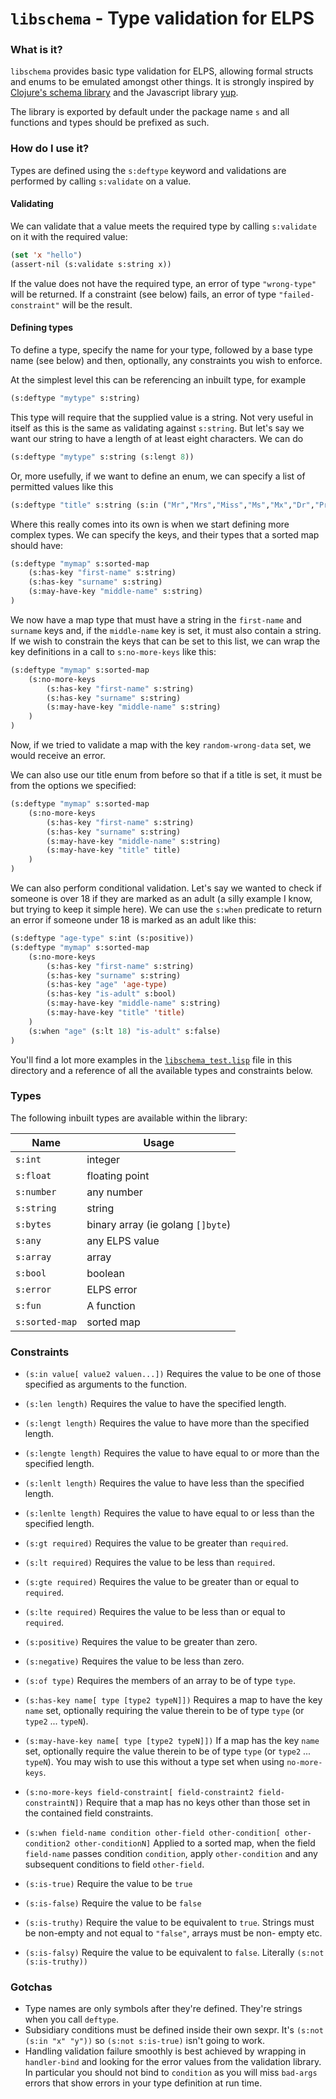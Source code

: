 # `libschema` - Type validation for ELPS

### What is it?
`libschema` provides basic type validation for ELPS, allowing formal structs and enums to be emulated
amongst other things. It is strongly inspired by [Clojure's schema library](https://github.com/plumatic/schema) 
and the Javascript library [yup](https://github.com/jquense/yup).

The library is exported by default under the package name `s` and all functions and types should be prefixed as such.

### How do I use it?

Types are defined using the `s:deftype` keyword and validations are performed by calling `s:validate` on a value.

#### Validating

We can validate that a value meets the required type by calling `s:validate` on it with the required value:
```lisp
(set 'x "hello")
(assert-nil (s:validate s:string x))
```

If the value does not have the required type, an error of type `"wrong-type"` will be returned. If a constraint (see below)
fails, an error of type `"failed-constraint"` will be the result.

#### Defining types

To define a type, specify the name for your type, followed by a base type name (see below) and then, optionally, any
constraints you wish to enforce.

At the simplest level this can be referencing an inbuilt type, for example

```lisp
(s:deftype "mytype" s:string)
```

This type will require that the supplied value is a string. Not very useful in itself as this is the same as validating against 
`s:string`. But let's say we want our string to have a length of at least eight characters. We can do
```lisp
(s:deftype "mytype" s:string (s:lengt 8))
```
Or, more usefully, if we want to define an enum, we can specify a list of permitted values like this
```lisp
(s:deftype "title" s:string (s:in ("Mr","Mrs","Miss","Ms","Mx","Dr","Prof")))
```

Where this really comes into its own is when we start defining more complex types. We can specify the keys, and their 
types that a sorted map should have:
```lisp
(s:deftype "mymap" s:sorted-map 
    (s:has-key "first-name" s:string) 
    (s:has-key "surname" s:string) 
    (s:may-have-key "middle-name" s:string)
)
```
We now have a map type that must have a string in the `first-name` and `surname` keys and, if the `middle-name` key is
set, it must also contain a string. If we wish to constrain the keys that can be set to this list, we can wrap the key 
definitions in a call to `s:no-more-keys` like this:
```lisp
(s:deftype "mymap" s:sorted-map 
    (s:no-more-keys 
        (s:has-key "first-name" s:string) 
        (s:has-key "surname" s:string) 
        (s:may-have-key "middle-name" s:string)
    )
)
```
Now, if we tried to validate a map with the key `random-wrong-data` set, we would receive an error.

We can also use our title enum from before so that if a title is set, it must be from the options we specified:
```lisp
(s:deftype "mymap" s:sorted-map 
    (s:no-more-keys 
        (s:has-key "first-name" s:string) 
        (s:has-key "surname" s:string) 
        (s:may-have-key "middle-name" s:string)
        (s:may-have-key "title" title)
    )
)
```

We can also perform conditional validation. Let's say we wanted to check if someone is over 18 if they are marked as an
adult (a silly example I know, but trying to keep it simple here). We can use the `s:when` predicate to return an error 
if someone under 18 is marked as an adult like this:
```lisp
(s:deftype "age-type" s:int (s:positive))
(s:deftype "mymap" s:sorted-map 
    (s:no-more-keys 
        (s:has-key "first-name" s:string) 
        (s:has-key "surname" s:string)
        (s:has-key "age" 'age-type)
        (s:has-key "is-adult" s:bool) 
        (s:may-have-key "middle-name" s:string)
        (s:may-have-key "title" 'title)
    )
    (s:when "age" (s:lt 18) "is-adult" s:false)
)
```
You'll find a lot more examples in the [`libschema_test.lisp`](./libschema_test.lisp) file in this directory and a reference of all the available 
types and constraints below.

### Types
The following inbuilt types are available within the library:

|Name|Usage|
|---|---|
|`s:int`|integer|
|`s:float`|floating point|
|`s:number`|any number|
|`s:string`|string|
|`s:bytes`|binary array (ie golang `[]byte`)|
|`s:any`|any ELPS value|
|`s:array`|array|
|`s:bool`|boolean|
|`s:error`|ELPS error|
|`s:fun`|A function|
|`s:sorted-map`|sorted map|

### Constraints

* `(s:in value[ value2 valuen...])` 
Requires the value to be one of those specified as arguments to the function.


* `(s:len length)` 
  Requires the value to have the specified length.
  

* `(s:lengt length)`
  Requires the value to have more than the specified length.


* `(s:lengte length)`
  Requires the value to have equal to or more than the specified length.


* `(s:lenlt length)`
  Requires the value to have less than the specified length.


* `(s:lenlte length)`
  Requires the value to have equal to or less than the specified length.
  

* `(s:gt required)`
  Requires the value to be greater than `required`.


* `(s:lt required)`
  Requires the value to be less than `required`.


* `(s:gte required)`
  Requires the value to be greater than or equal to `required`.


* `(s:lte required)`
  Requires the value to be less than or equal to `required`.
  

* `(s:positive)`
  Requires the value to be greater than zero.
  

* `(s:negative)`
  Requires the value to be less than zero.
  

* `(s:of type)`
  Requires the members of an array to be of type `type`.
  

* `(s:has-key name[ type [type2 typeN]])`
  Requires a map to have the key `name` set, optionally requiring the value therein to be of type `type` (or `type2` ... `typeN`).
  

* `(s:may-have-key name[ type [type2 typeN]])`
  If a map has the key `name` set, optionally require the value therein to be of type `type` (or `type2` ... `typeN`). 
  You may wish to use this without a type set when using `no-more-keys`.
  

* `(s:no-more-keys field-constraint[ field-constraint2 field-constraintN])`
  Require that a map has no keys other than those set in the contained field constraints.
  

* `(s:when field-name condition other-field other-condition[ other-condition2 other-conditionN]`
  Applied to a sorted map, when the field `field-name` passes condition `condition`, apply `other-condition` and any 
  subsequent conditions to field `other-field`.
  

* `(s:is-true)`
  Require the value to be `true`


* `(s:is-false)`
  Require the value to be `false`


* `(s:is-truthy)`
  Require the value to be equivalent to `true`. Strings must be non-empty and not equal to `"false"`, arrays must be non-
  empty etc.


* `(s:is-falsy)`
  Require the value to be equivalent to `false`. Literally `(s:not (s:is-truthy))`
  
### Gotchas

* Type names are only symbols after they're defined. They're strings when you call `deftype`.
* Subsidiary conditions must be defined inside their own sexpr. It's `(s:not (s:in "x" "y"))` so `(s:not s:is-true)`
  isn't going to work.
* Handling validation failure smoothly is best achieved by wrapping in `handler-bind` and looking for the error values
  from the validation library. In particular you should not bind to `condition` as you will miss `bad-args` errors that 
  show errors in your type definition at run time.



